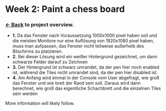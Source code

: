 # Week 2: Paint a chess board

### [<- Back](/index.md) to project overview.

- **1.** Da das Fenster nach Voraussetzung 1000x1000 pixel haben soll und die meisten Monitore nur eine Auflösung von 1920x1080 pixel haben, muss man aufpassen, das Fenster nicht teilweise außerhelb des Bilschirms zu platzieren.
- **2.** Bei dieser Lösung wird ein weißer Hintergrund gezeichnet, um dann schwarze Felder darauf zu Zeichnen
- **3.** Der Hintergrund ist schwarz umrandet, da der pen hier noch enabled ist, während die Tiles nicht umrandet sind, da der pen hier disabled ist.
- **4.** Am Anfang wird einmal in der Console vom User abgefragt, wie groß das Fenster und wie breit der Rand sein soll. Daraus wird dann berechnet, wie groß das eigentliche Schachbrett und die einzelnen Tiles sein werden


More information will likely follow.
